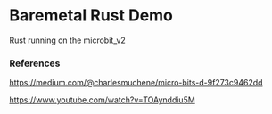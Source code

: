 # Baremetal Rust Demo #

Rust running on the microbit_v2

### References ###

https://medium.com/@charlesmuchene/micro-bits-d-9f273c9462dd

https://www.youtube.com/watch?v=TOAynddiu5M
